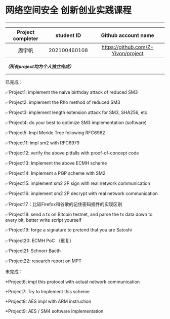 # 网络空间安全 创新创业实践课程

------

| Project completer |  student ID  |            Github account name            |
| :---------------: | :----------: | :---------------------------------------: |
|       周宇帆      | 202100460108 | https://github.com/Z-Yivon/project |



***（所有project均为个人独立完成）***

------

已完成：


✅Project1: implement the naïve birthday attack of reduced SM3

✅Project2: implement the Rho method of reduced SM3

✅Project3: implement length extension attack for SM3, SHA256, etc.

✅Project4: do your best to optimize SM3 implementation (software)

✅Project5: Impl Merkle Tree following RFC6962

✅Project11: impl sm2 with RFC6979

✅Project12: verify the above pitfalls with proof-of-concept code

✅Project13: Implement the above ECMH scheme

✅Project14: Implement a PGP scheme with SM2

✅Project15: implement sm2 2P sign with real network communication

✅Project16: implement sm2 2P decrypt with real network communication

✅Project17：比较Firefox和谷歌的记住密码插件的实现区别

✅Project18: send a tx on Bitcoin testnet, and parse the tx data down to every bit, better write script yourself

✅Project19: forge a signature to pretend that you are Satoshi

✅Project20: ECMH PoC （重复）

✅Project21: Schnorr Bacth

✅Project22: research report on MPT

未完成：

*Project6: impl this protocol with actual network communication

*Project7: Try to Implement this scheme

*Project8: AES impl with ARM instruction

*Project9: AES / SM4 software implementation


